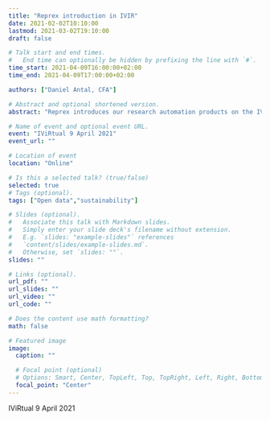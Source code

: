 ```yaml
---
title: "Reprex introduction in IVIR"
date: 2021-02-02T10:10:00  
lastmod: 2021-03-02T19:10:00
draft: false

# Talk start and end times.
#   End time can optionally be hidden by prefixing the line with `#`.
time_start: 2021-04-09T16:00:00+02:00
time_end: 2021-04-09T17:00:00+02:00

authors: ["Daniel Antal, CFA"]

# Abstract and optional shortened version.
abstract: "Reprex introduces our research automation products on the IViRtual seminar."

# Name of event and optional event URL.
event: "IViRtual 9 April 2021"
event_url: ""

# Location of event
location: "Online"

# Is this a selected talk? (true/false)
selected: true
# Tags (optional).
tags: ["Open data","sustainability"]

# Slides (optional).
#   Associate this talk with Markdown slides.
#   Simply enter your slide deck's filename without extension.
#   E.g. `slides: "example-slides"` references 
#   `content/slides/example-slides.md`.
#   Otherwise, set `slides: ""`.
slides: ""

# Links (optional).
url_pdf: ""
url_slides: ""
url_video: ""
url_code: ""

# Does the content use math formatting?
math: false

# Featured image
image:
  caption: ""

  # Focal point (optional)
  # Options: Smart, Center, TopLeft, Top, TopRight, Left, Right, BottomLeft, Bottom, BottomRight
  focal_point: "Center"
---
```


IViRtual 9 April 2021
